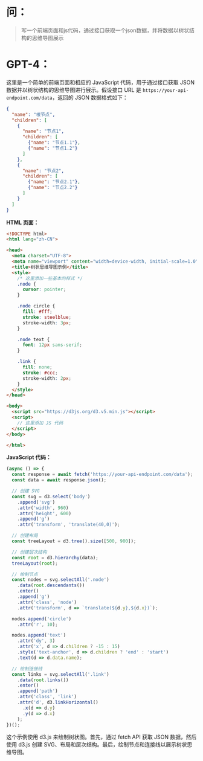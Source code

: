 
# 问：
> 写一个前端页面和js代码，通过接口获取一个json数据，并将数据以树状结构的思维导图展示


# GPT-4：
这里是一个简单的前端页面和相应的 JavaScript 代码，用于通过接口获取 JSON 数据并以树状结构的思维导图进行展示。假设接口 URL 是 `https://your-api-endpoint.com/data`，返回的 JSON 数据格式如下：

```json
{
  "name": "根节点",
  "children": [
    {
      "name": "节点1",
      "children": [
        {"name": "节点1.1"},
        {"name": "节点1.2"}
      ]
    },
    {
      "name": "节点2",
      "children": [
        {"name": "节点2.1"},
        {"name": "节点2.2"}
      ]
    }
  ]
}
```

**HTML 页面：**

```html
<!DOCTYPE html>
<html lang="zh-CN">

<head>
  <meta charset="UTF-8">
  <meta name="viewport" content="width=device-width, initial-scale=1.0">
  <title>树状思维导图示例</title>
  <style>
    /* 这里添加一些基本的样式 */
    .node {
      cursor: pointer;
    }

    .node circle {
      fill: #fff;
      stroke: steelblue;
      stroke-width: 3px;
    }

    .node text {
      font: 12px sans-serif;
    }

    .link {
      fill: none;
      stroke: #ccc;
      stroke-width: 2px;
    }
  </style>
</head>

<body>
  <script src="https://d3js.org/d3.v5.min.js"></script>
  <script>
    // 这里添加 JS 代码
  </script>
</body>

</html>
```

**JavaScript 代码：**

```javascript
(async () => {
  const response = await fetch('https://your-api-endpoint.com/data');
  const data = await response.json();

  // 创建 SVG
  const svg = d3.select('body')
    .append('svg')
    .attr('width', 960)
    .attr('height', 600)
    .append('g')
    .attr('transform', 'translate(40,0)');

  // 创建布局
  const treeLayout = d3.tree().size([500, 900]);

  // 创建层次结构
  const root = d3.hierarchy(data);
  treeLayout(root);

  // 绘制节点
  const nodes = svg.selectAll('.node')
    .data(root.descendants())
    .enter()
    .append('g')
    .attr('class', 'node')
    .attr('transform', d => `translate(${d.y},${d.x})`);

  nodes.append('circle')
    .attr('r', 10);

  nodes.append('text')
    .attr('dy', 3)
    .attr('x', d => d.children ? -15 : 15)
    .style('text-anchor', d => d.children ? 'end' : 'start')
    .text(d => d.data.name);

  // 绘制连接线
  const links = svg.selectAll('.link')
    .data(root.links())
    .enter()
    .append('path')
    .attr('class', 'link')
    .attr('d', d3.linkHorizontal()
      .x(d => d.y)
      .y(d => d.x)
    );
})();
```

这个示例使用 d3.js 来绘制树状图。首先，通过 fetch API 获取 JSON 数据，然后使用 d3.js 创建 SVG、布局和层次结构。最后，绘制节点和连接线以展示树状思维导图。